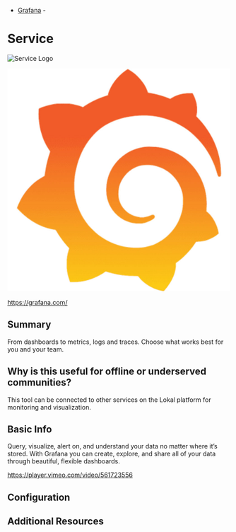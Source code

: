 * [Grafana](https://grafana.com/) - 

# Service

![Service Logo](azuracast.jpg)

![Alt text](graf2.jpg)


https://grafana.com/

## Summary

From dashboards to metrics, logs and traces. Choose what works best for you and your team.


## Why is this useful for offline or underserved communities?

This tool can be connected to other services on the Lokal platform for monitoring and visualization.

## Basic Info

Query, visualize, alert on, and understand your data no matter where it’s stored. With Grafana you can create, explore, and share all of your data through beautiful, flexible dashboards.

https://player.vimeo.com/video/561723556

## Configuration



## Additional Resources

